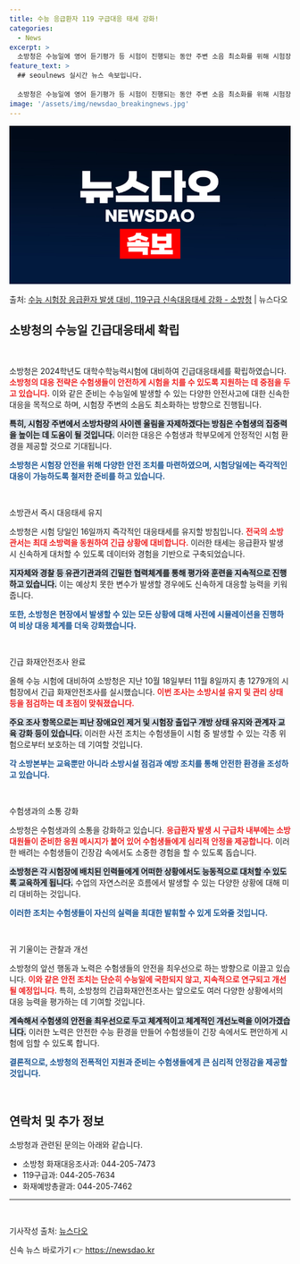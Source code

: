```yaml
---
title: 수능 응급환자 119 구급대응 태세 강화!
categories:
  - News
excerpt: >
  소방청은 수능일에 영어 듣기평가 등 시험이 진행되는 동안 주변 소음 최소화를 위해 시험장 주변을 지날 때에는…
feature_text: >
  ## seoulnews 실시간 뉴스 속보입니다.

  소방청은 수능일에 영어 듣기평가 등 시험이 진행되는 동안 주변 소음 최소화를 위해 시험장 주변을 지날 때에는…
image: '/assets/img/newsdao_breakingnews.jpg'
---
```


![뉴스다오 속보](/assets/img/newsdao_breakingnews.jpg)

<p>출처: <a href="https://newsdao.kr/2494" rel="dofollow">수능 시험장 응급환자 발생 대비, 119구급 신속대응태세 강화 - 소방청</a> | 뉴스다오</p>

<h2 data-ke-size="size26">소방청의 수능일 긴급대응태세 확립</h2>

<p data-ke-size="size16">&nbsp;</p>

소방청은 2024학년도 대학수학능력시험에 대비하여 긴급대응태세를 확립하였습니다. <b><span style="color: #ee2323;">소방청의 대응 전략은 수험생들이 안전하게 시험을 치를 수 있도록 지원하는 데 중점을 두고 있습니다.</span></b> 이와 같은 준비는 수능일에 발생할 수 있는 다양한 안전사고에 대한 신속한 대응을 목적으로 하며, 시험장 주변의 소음도 최소화하는 방향으로 진행됩니다.

<b><span style="background-color: #21538527;">특히, 시험장 주변에서 소방차량의 사이렌 울림을 자제하겠다는 방침은 수험생의 집중력을 높이는 데 도움이 될 것입니다.</span></b> 이러한 대응은 수험생과 학부모에게 안정적인 시험 환경을 제공할 것으로 기대됩니다.

<b><span style="color: #1a5490;">소방청은 시험장 안전을 위해 다양한 안전 조치를 마련하였으며, 시험당일에는 즉각적인 대응이 가능하도록 철저한 준비를 하고 있습니다.</span></b>

<p data-ke-size="size16">&nbsp;</p>

소방관서 즉시 대응태세 유지

소방청은 시험 당일인 16일까지 즉각적인 대응태세를 유지할 방침입니다. <b><span style="color: #ee2323;">전국의 소방관서는 최대 소방력을 동원하여 긴급 상황에 대비합니다.</span></b> 이러한 태세는 응급환자 발생 시 신속하게 대처할 수 있도록 데이터와 경험을 기반으로 구축되었습니다.

<b><span style="background-color: #21538527;">지자체와 경찰 등 유관기관과의 긴밀한 협력체계를 통해 평가와 훈련을 지속적으로 진행하고 있습니다.</span></b> 이는 예상치 못한 변수가 발생할 경우에도 신속하게 대응할 능력을 키워줍니다.

<b><span style="color: #1a5490;">또한, 소방청은 현장에서 발생할 수 있는 모든 상황에 대해 사전에 시뮬레이션을 진행하여 비상 대응 체계를 더욱 강화했습니다.</span></b>

<p data-ke-size="size16">&nbsp;</p>

긴급 화재안전조사 완료

올해 수능 시험에 대비하여 소방청은 지난 10월 18일부터 11월 8일까지 총 1279개의 시험장에서 긴급 화재안전조사를 실시했습니다. <b><span style="color: #ee2323;">이번 조사는 소방시설 유지 및 관리 상태 등을 점검하는 데 초점이 맞춰졌습니다.</span></b>

<b><span style="background-color: #21538527;">주요 조사 항목으로는 피난 장애요인 제거 및 시험장 출입구 개방 상태 유지와 관계자 교육 강화 등이 있습니다.</span></b> 이러한 사전 조치는 수험생들이 시험 중 발생할 수 있는 각종 위험으로부터 보호하는 데 기여할 것입니다.

<b><span style="color: #1a5490;">각 소방본부는 교육뿐만 아니라 소방시설 점검과 예방 조치를 통해 안전한 환경을 조성하고 있습니다.</span></b>

<p data-ke-size="size16">&nbsp;</p>

수험생과의 소통 강화

소방청은 수험생과의 소통을 강화하고 있습니다. <b><span style="color: #ee2323;">응급환자 발생 시 구급차 내부에는 소방대원들이 준비한 응원 메시지가 붙어 있어 수험생들에게 심리적 안정을 제공합니다.</span></b> 이러한 배려는 수험생들이 긴장감 속에서도 소중한 경험을 할 수 있도록 돕습니다.

<b><span style="background-color: #21538527;">소방청은 각 시험장에 배치된 인력들에게 어떠한 상황에서도 능동적으로 대처할 수 있도록 교육하게 됩니다.</span></b> 수업의 자연스러운 흐름에서 발생할 수 있는 다양한 상황에 대해 미리 대비하는 것입니다.

<b><span style="color: #1a5490;">이러한 조치는 수험생들이 자신의 실력을 최대한 발휘할 수 있게 도와줄 것입니다.</span></b>

<p data-ke-size="size16">&nbsp;</p>

귀 기울이는 관찰과 개선

소방청의 앞선 행동과 노력은 수험생들의 안전을 최우선으로 하는 방향으로 이끌고 있습니다. <b><span style="color: #ee2323;">이와 같은 안전 조치는 단순히 수능일에 국한되지 않고, 지속적으로 연구되고 개선될 예정입니다.</span></b> 특히, 소방청의 긴급화재안전조사는 앞으로도 여러 다양한 상황에서의 대응 능력을 평가하는 데 기여할 것입니다.

<b><span style="background-color: #21538527;">계속해서 수험생의 안전을 최우선으로 두고 체계적이고 체계적인 개선노력을 이어가겠습니다.</span></b> 이러한 노력은 안전한 수능 환경을 만들어 수험생들이 긴장 속에서도 편안하게 시험에 임할 수 있도록 합니다.

<b><span style="color: #1a5490;">결론적으로, 소방청의 전폭적인 지원과 준비는 수험생들에게 큰 심리적 안정감을 제공할 것입니다.</span></b>

<p data-ke-size="size16">&nbsp;</p>

<h2 data-ke-size="size26">연락처 및 추가 정보</h2>

소방청과 관련된 문의는 아래와 같습니다.

<ul>
    <li>소방청 화재대응조사과: 044-205-7473</li>
    <li>119구급과: 044-205-7634</li>
    <li>화재예방총괄과: 044-205-7462</li>
</ul>

<hr/>

<p data-ke-size="size16">&nbsp;</p>

기사작성 출처: [뉴스다오](https://newsdao.kr/2494) 

신속 뉴스 바로가기 👉 <a href="https://newsdao.kr" rel="dofollow">https://newsdao.kr</a>


